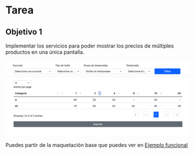 # Tarea

## Objetivo 1

Implementar los servicios para poder mostrar los precios de múltiples productos en una única pantalla.

![UI](./task_ui.png)

Puedes partir de la maquetación base que puedes ver en [Ejemplo funcional](../sample_task.html)